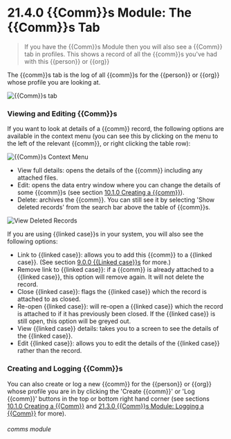 # 21.4.0  {{Comm}}s Module: The {{Comm}}s Tab

> If you have the {{Comm}}s Module then you will also see a {{Comm}} tab in profiles. This shows a record of all the {{comm}}s you've had with this {{person}} or {{org}}



The {{comm}}s tab is the log of all {{comm}}s for the {{person}} or {{org}} whose profile you are looking at. 

![{{Comm}}s tab](52a.png)

### Viewing and Editing {{Comm}}s

If you want to look at details of a {{comm}} record, the following options are available in the context menu (you can see this by clicking on the menu to the left of the relevant {{comm}}, or right clicking the table row):

![{{Comm}}s Context Menu](21.4.0a.png)

- View full details: opens the details of the {{comm}} including any attached files.
- Edit: opens the data entry window where you can change the details of some {{comm}}s (see section [10.1.0 Creating a {{comm}}](/help/index/p/10.1.0)).
- Delete: archives the {{comm}}. You can still see it by selecting 'Show deleted records' from the search bar above the table of {{comm}}s.

![View Deleted Records](21.4.0b.png)

If you are using {{linked case}}s in your system, you will also see the following options:

- Link to {{linked case}}: allows you to add this {{comm}} to a {{linked case}}. (See section [9.0.0 {{Linked case}}s](/help/index/p/9.0.0) for more.)
- Remove link to {{linked case}}: if a {{comm}} is already attached to a {{linked case}}, this option will remove again. It will not delete the record.
- Close {{linked case}}: flags the {{linked case}} which the record is attached to as closed.
- Re-open {{linked case}}: will re-open a {{linked case}} which the record is attached to if it has previously been closed. If the {{linked case}} is still open, this option will be greyed out.
- View {{linked case}} details: takes you to a screen to see the details of the {{linked case}}.
- Edit {{linked case}}: allows you to edit the details of the {{linked case}} rather than the record.

### Creating and Logging {{Comm}}s

You can also create or log a new {{comm}} for the {{person}} or {{org}} whose profile you are in by clicking the 'Create {{comm}}' or 'Log {{comm}}' buttons in the top or bottom right hand corner (see sections [10.1.0 Creating a {{Comm}}](/help/index/p/10.1.0) and [21.3.0 {{Comm}}s Module: Logging a {{Comm}}](/help/index/p/21.3.0) for more). 


###### comms module

